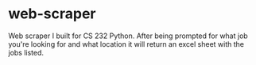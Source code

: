 # web-scraper
Web scraper I built for CS 232 Python. After being prompted for what job you're looking for and what location it will return an excel sheet with the jobs listed.
